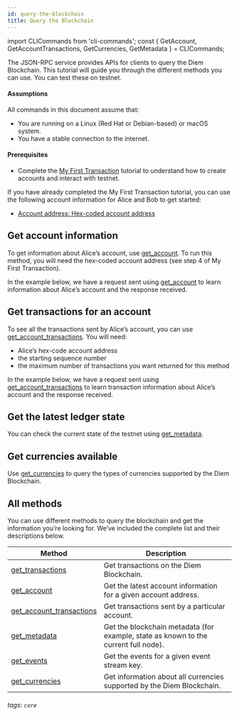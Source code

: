 ```yaml
---
id: query-the-blockchain
title: Query the Blockchain
---
```


import CLICommands from 'cli-commands';
const { GetAccount, GetAccountTransactions, GetCurrencies, GetMetadata } = CLICommands;

The JSON-RPC service provides APIs for clients to query the Diem Blockchain. This tutorial will guide you through the different methods you can use. You can test these on testnet.

#### Assumptions

All commands in this document assume that:

* You are running on a Linux (Red Hat or Debian-based) or macOS system.
* You have a stable connection to the internet.

#### Prerequisites
* Complete the [My First Transaction](my-first-transaction.md) tutorial to understand how to create accounts and interact with testnet.

If you have already completed the My First Transaction tutorial, you can use the following account information for Alice and Bob to get started:
* [Account address: Hex-coded account address](my-first-transaction.md#step-4-optional-list-accounts)

## Get account information
To get information about Alice’s account, use [get_account](https://github.com/diem/diem/blob/master/json-rpc/docs/method_get_account.md). To run this method, you will need the hex-coded account address (see step 4 of My First Transaction).

In the example below, we have a request sent using [get_account](https://github.com/diem/diem/blob/master/json-rpc/docs/method_get_account.md) to learn information about Alice’s account and the response received.

<CLI command={GetAccount} />

## Get transactions for an account
To see all the transactions sent by Alice’s account, you can use [get_account_transactions](https://github.com/diem/diem/blob/master/json-rpc/docs/method_get_account_transactions.md). You will need:
* Alice’s hex-code account address
* the starting sequence number
* the maximum number of transactions you want returned for this method

In the example below, we have a request sent using [get_account_transactions](https://github.com/diem/diem/blob/master/json-rpc/docs/method_get_account_transactions.md) to learn transaction information about Alice’s account and the response received.

<CLI command={GetAccountTransactions} />

## Get the latest ledger state
You can check the current state of the testnet using [get_metadata](https://github.com/diem/diem/blob/master/json-rpc/docs/method_get_metadata.md).

<CLI command={GetMetadata} />


## Get currencies available
Use [get_currencies](https://github.com/diem/diem/blob/master/json-rpc/docs/method_get_currencies.md) to query the types of currencies supported by the Diem Blockchain.

<CLI command={GetCurrencies} />

## All methods
You can use different methods to query the blockchain and get the information you’re looking for. We’ve included the complete list and their descriptions below.

| Method                                                       | Description                                                  |
| ------------------------------------------------------------ | ------------------------------------------------------------ |
| [get_transactions](https://github.com/diem/diem/blob/master/json-rpc/docs/method_get_transactions.md) | Get transactions on the Diem Blockchain.                    |
| [get_account](https://github.com/diem/diem/blob/master/json-rpc/docs/method_get_account.md) | Get the latest account information for a given account address. |
| [get_account_transactions](https://github.com/diem/diem/blob/master/json-rpc/docs/method_get_account_transactions.md) | Get transactions sent by a particular account.               |
| [get_metadata](https://github.com/diem/diem/blob/master/json-rpc/docs/method_get_metadata.md) | Get the blockchain metadata (for example, state as known to the current full node). |
| [get_events](https://github.com/diem/diem/blob/master/json-rpc/docs/method_get_events.md) | Get the events for a given event stream key.                 |
| [get_currencies](https://github.com/diem/diem/blob/master/json-rpc/docs/method_get_currencies.md) | Get information about all currencies supported by the Diem Blockchain. |


###### tags: `core`

